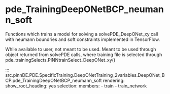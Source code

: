# pde_TrainingDeepONetBCP_neumann_soft

Functions which trains a model for solving a solvePDE_DeepONet_xy call with neumann boundries and soft constraints implemented in TensorFlow.

While available to user, not meant to be used. Meant to be used through
object returned from solvePDE calls, where training file is selected through pde_trainingSelects.PINNtrainSelect_DeepONet_xy()

::: src.pinnDE.PDE.SpecificTraining.DeepONetTraining_2variables.DeepONet_BCP.pde_TrainingDeepONetBCP_neumann_soft
    rendering:
      show_root_heading: yes
    selection:
      members:
        - train
        - train_network